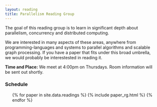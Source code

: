 ```yaml
---
layout: reading
title: Parallelism Reading Group
---
```


The goal of this reading group is to learn in significant depth about parallelism, concurrency and distributed computing. 

We are interested in many aspects of these areas, anywhere from programming-languages and systems to parallel algorithms and scalable graph processing. If you have a paper that fits under this broad umbrella, we would probably be interestested in reading it. 

**Time and Place:** We meet at 4:00pm on Thursdays. Room information will be sent out shortly.

### Schedule

<ul>
{% for paper in site.data.readings %}
  {% include paper_rg.html %}
{% endfor %}
</ul>
